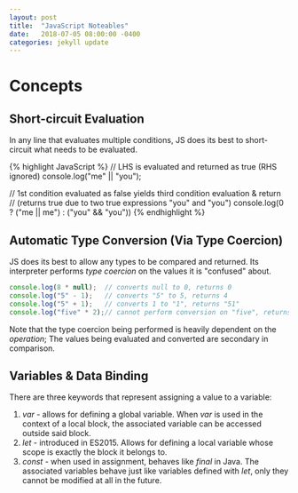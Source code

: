 ```yaml
---
layout: post
title:  "JavaScript Noteables"
date:   2018-07-05 08:00:00 -0400
categories: jekyll update
---
```


# Concepts

## Short-circuit Evaluation
In any line that evaluates multiple conditions, JS does its best to short-
circuit what needs to be evaluated.

{% highlight JavaScript %}
// LHS is evaluated and returned as true (RHS ignored)
console.log("me" || "you");

// 1st condition evaluated as false yields third condition evaluation & return
// (returns true due to two true expressions "you" and "you")
console.log(0 ? ("me || me") : ("you" && "you"))
{% endhighlight %}

## Automatic Type Conversion (Via Type Coercion)
JS does its best to allow any types to be compared and returned. Its interpreter
performs _type coercion_ on the values it is "confused" about.

```JavaScript
console.log(8 * null);  // converts null to 0, returns 0
console.log("5" - 1);   // converts "5" to 5, returns 4
console.log("5" + 1);   // converts 1 to "1", returns "51"
console.log("five" * 2);// cannot perform conversion on "five", returns NaN
```

Note that the type coercion being performed is heavily dependent on the
_operation_; The values being evaluated and converted are secondary in
comparison.

## Variables & Data Binding
There are three keywords that represent assigning a value to a variable:
1. _var_ - allows for defining a global variable. When _var_ is used in the context of a local block, the associated variable can be accessed outside said block.
2. _let_ - introduced in ES2015. Allows for defining a local variable whose scope is exactly the block it belongs to.
3. _const_ - when used in assignment, behaves like _final_ in Java. The associated variables behave just like variables defined with _let_, only they cannot be modified at all in the future.

